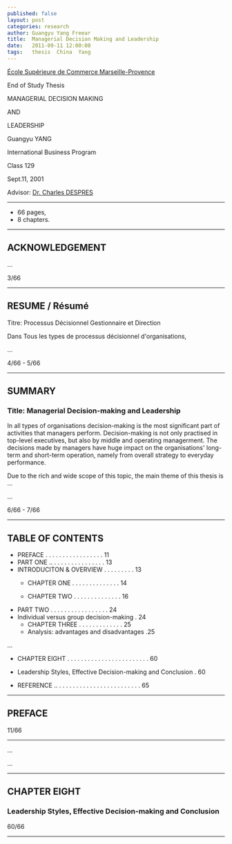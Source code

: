 ```yaml
---
published: false
layout: post
categories: research
author: Guangyu Yang Freear
title:  Managerial Decision Making and Leadership
date:   2011-09-11 12:00:00
tags:   thesis  China  Yang
---
```


[École Supérieure de Commerce Marseille-Provence][ecole]

End of Study Thesis

MANAGERIAL DECISION MAKING

AND

LEADERSHIP

Guangyu YANG

International Business Program

Class 129

Sept.11, 2001

Advisor: [Dr. Charles DESPRES][despres]

---

 * 66 pages,
 * 8 chapters.

---

## ACKNOWLEDGEMENT

...

3/66

---

## RESUME / Résumé

Titre: Processus Décisionnel Gestionnaire et Direction

Dans Tous les types de processus décisionnel d'organisations,

...

4/66 - 5/66

---

## SUMMARY

### Title: Managerial Decision-making and Leadership

In all types of organisations decision-making is the most
significant part of activities that managers perform.
Decision-making is not only practised in top-level executives,
but also by middle and operating managerment. The decisions
made by managers have huge impact on the organisations' long-
term and short-term operation, namely from overall strategy to
everyday performance.

Due to the rich and wide scope of this topic, the main theme
of this thesis is ...

...

6/66 - 7/66

---

## TABLE OF CONTENTS

 * PREFACE . . . . . . . . . . . . . . . . . 11
 * PART ONE .. . . . . . . . . . . . . . . . 13
 * INTRODUCITON & OVERVIEW . . . . . . . . . 13
   * CHAPTER ONE . . . . . . . . . . . . . . 14

   * CHAPTER TWO . . . . . . . . . . . . . . 16
* PART TWO . . . . . . . . . . . . . . . . . 24
* Individual versus group decision-making  . 24
   * CHAPTER THREE . . . . . . . . . . . . . 25
   * Analysis: advantages and disadvantages .25

...

* CHAPTER EIGHT . . . . . . . . . . . . . . . . . . . . . . . . 60
* Leadership Styles, Effective Decision-making and Conclusion . 60

* REFERENCE .. . . . . . . . . . . . . . . . .  . . . . . . . . 65

---

## PREFACE

11/66

---

...

...


---

## CHAPTER EIGHT

### Leadership Styles, Effective Decision-making and Conclusion

60/66

---

[ecole]: https://student.kedge.edu/about-kedge/kedge-group/history
  "1872: The École Supérieure de Commerce de Marseille was created. (Kedge Business School) [en]"
[wp]: https://fr.wikipedia.org/wiki/Euromed_Management
  "Euromed Management est une Grande École de Commerce française, créée en 1872 sous le nom d’École Supérieure de Commerce de Marseille Provence. (Wikipedia) [fr]"
[despres]: http://independent.academia.edu/CharlesDespres/CurriculumVitae
  "Dr. Despres was Professor of Organization and Director of International Development at the Euromed School of Business (Marseille) from 1997 -2002. (Academia.edu) [en]"
[End]: //.
